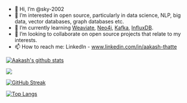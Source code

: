 - 👋 Hi, I’m @sky-2002 
- 👀 I’m interested in open source, particularly in data science, NLP, big data, vector databases, graph databases etc.
- 🌱 I’m currently learning [Weaviate](https://weaviate.io/), [Neo4j](https://neo4j.com/), [Kafka](https://kafka.apache.org/), [InfluxDB](https://www.influxdata.com/).
- 💞️ I’m looking to collaborate on open source projects that relate to my interests.
- 📫 How to reach me: LinkedIn - www.linkedin.com/in/aakash-thatte


[![Aakash's github stats](https://github-readme-stats.vercel.app/api?username=sky-2002&query_private=true&show_icons=true)](https://github.com/sky-2002/github-readme-stats)

![](https://komarev.com/ghpvc/?username=sky-2002)

[![GitHub Streak](http://github-readme-streak-stats.herokuapp.com?user=sky-2002&theme=solarized-light)](https://git.io/streak-stats)

[![Top Langs](https://github-readme-stats.vercel.app/api/top-langs/?username=sky-2002)](https://github.com/anuraghazra/github-readme-stats)
<!---
sky-2002/sky-2002 is a ✨ special ✨ repository because its `README.md` (this file) appears on your GitHub profile.
You can click the Preview link to take a look at your changes.
--->
